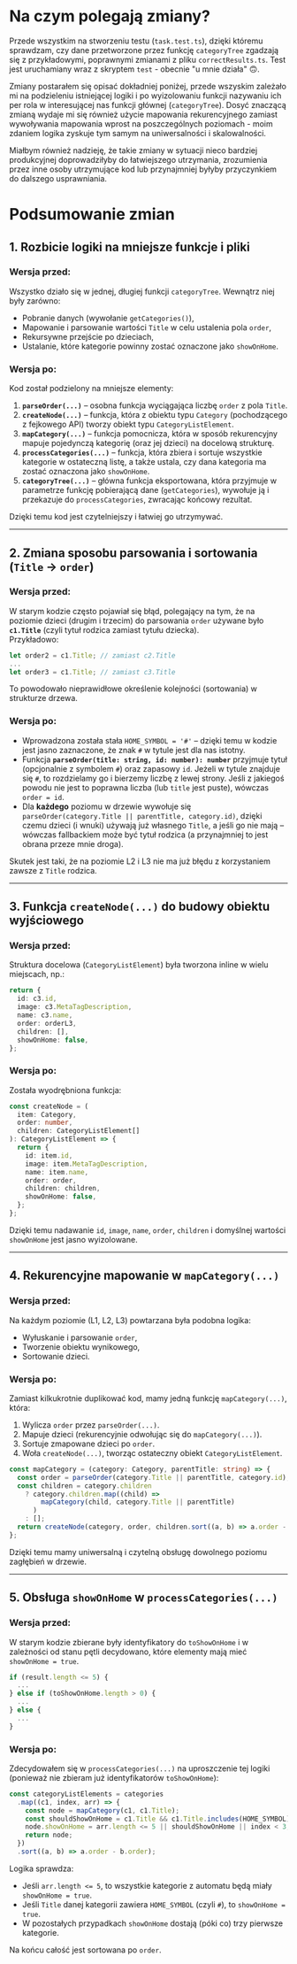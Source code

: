 
# Na czym polegają zmiany?

Przede wszystkim na stworzeniu testu (`task.test.ts`), dzięki któremu sprawdzam, czy dane przetworzone przez funkcję `categoryTree` zgadzają się z przykładowymi, poprawnymi zmianami z pliku `correctResults.ts`. Test jest uruchamiany wraz z skryptem `test` - obecnie "u mnie działa" 🙃.

Zmiany postarałem się opisać dokładniej poniżej, przede wszyskim zależało mi na podzieleniu istniejącej logiki i po wyizolowaniu funkcji nazywaniu ich per rola w interesującej nas funkcji głównej (`categoryTree`). Dosyć znaczącą zmianą wydaje mi się również użycie mapowania rekurencyjnego zamiast wywoływania mapowania wprost na poszczególnych poziomach - moim zdaniem logika zyskuje tym samym na uniwersalności i skalowalności. 

Miałbym również nadzieję, że takie zmiany w sytuacji nieco bardziej produkcyjnej doprowadziłyby do łatwiejszego utrzymania, zrozumienia przez inne osoby utrzymujące kod lub przynajmniej byłyby przyczynkiem do dalszego usprawniania.

# Podsumowanie zmian

## 1. Rozbicie logiki na mniejsze funkcje i pliki

### **Wersja przed:**  
Wszystko działo się w jednej, długiej funkcji `categoryTree`. Wewnątrz niej były zarówno:
- Pobranie danych (wywołanie `getCategories()`),
- Mapowanie i parsowanie wartości `Title` w celu ustalenia pola `order`,
- Rekursywne przejście po dzieciach,
- Ustalanie, które kategorie powinny zostać oznaczone jako `showOnHome`.

### **Wersja po:**  
Kod został podzielony na mniejsze elementy:

1. **`parseOrder(...)`** – osobna funkcja wyciągająca liczbę `order` z pola `Title`.  
2. **`createNode(...)`** – funkcja, która z obiektu typu `Category` (pochodzącego z fejkowego API) tworzy obiekt typu `CategoryListElement`.  
3. **`mapCategory(...)`** – funkcja pomocnicza, która w sposób rekurencyjny mapuje pojedynczą kategorię (oraz jej dzieci) na docelową strukturę.  
4. **`processCategories(...)`** – funkcja, która zbiera i sortuje wszystkie kategorie w ostateczną listę, a także ustala, czy dana kategoria ma zostać oznaczona jako `showOnHome`.  
5. **`categoryTree(...)`** – główna funkcja eksportowana, która przyjmuje w parametrze funkcję pobierającą dane (`getCategories`), wywołuje ją i przekazuje do `processCategories`, zwracając końcowy rezultat.

Dzięki temu kod jest czytelniejszy i łatwiej go utrzymywać.

---

## 2. Zmiana sposobu parsowania i sortowania (`Title` -> `order`)

### **Wersja przed:**  
W starym kodzie często pojawiał się błąd, polegający na tym, że na poziomie dzieci (drugim i trzecim) do parsowania `order` używane było **`c1.Title`** (czyli tytuł rodzica zamiast tytułu dziecka).  
Przykładowo:
```ts
let order2 = c1.Title; // zamiast c2.Title
...
let order3 = c1.Title; // zamiast c3.Title
```
To powodowało nieprawidłowe określenie kolejności (sortowania) w strukturze drzewa.

### **Wersja po:**  
- Wprowadzona została stała `HOME_SYMBOL = '#'` – dzięki temu w kodzie jest jasno zaznaczone, że znak `#` w tytule jest dla nas istotny.  
- Funkcja **`parseOrder(title: string, id: number): number`** przyjmuje tytuł (opcjonalnie z symbolem `#`) oraz zapasowy `id`. Jeżeli w tytule znajduje się `#`, to rozdzielamy go i bierzemy liczbę z lewej strony. Jeśli z jakiegoś powodu nie jest to poprawna liczba (lub `title` jest puste), wówczas `order = id`.  
- Dla **każdego** poziomu w drzewie wywołuje się `parseOrder(category.Title || parentTitle, category.id)`, dzięki czemu dzieci (i wnuki) używają już własnego `Title`, a jeśli go nie mają – wówczas fallbackiem może być tytuł rodzica (a przynajmniej to jest obrana przeze mnie droga).  

Skutek jest taki, że na poziomie L2 i L3 nie ma już błędu z korzystaniem zawsze z `Title` rodzica.

---

## 3. Funkcja `createNode(...)` do budowy obiektu wyjściowego

### **Wersja przed:**  
Struktura docelowa (`CategoryListElement`) była tworzona inline w wielu miejscach, np.:
```ts
return {
  id: c3.id,
  image: c3.MetaTagDescription,
  name: c3.name,
  order: orderL3,
  children: [],
  showOnHome: false,
};
```

### **Wersja po:**  
Została wyodrębniona funkcja:  
```ts
const createNode = (
  item: Category,
  order: number,
  children: CategoryListElement[]
): CategoryListElement => {
  return {
    id: item.id,
    image: item.MetaTagDescription,
    name: item.name,
    order: order,
    children: children,
    showOnHome: false,
  };
};
```
Dzięki temu nadawanie `id`, `image`, `name`, `order`, `children` i domyślnej wartości `showOnHome` jest jasno wyizolowane.

---

## 4. Rekurencyjne mapowanie w `mapCategory(...)`

### **Wersja przed:**  
Na każdym poziomie (L1, L2, L3) powtarzana była podobna logika:  
- Wyłuskanie i parsowanie `order`,  
- Tworzenie obiektu wynikowego,  
- Sortowanie dzieci.

### **Wersja po:**  
Zamiast kilkukrotnie duplikować kod, mamy jedną funkcję `mapCategory(...)`, która:
1. Wylicza `order` przez `parseOrder(...)`.  
2. Mapuje dzieci (rekurencyjnie odwołując się do `mapCategory(...)`).  
3. Sortuje zmapowane dzieci po `order`.  
4. Woła `createNode(...)`, tworząc ostateczny obiekt `CategoryListElement`.  

```ts
const mapCategory = (category: Category, parentTitle: string) => {
  const order = parseOrder(category.Title || parentTitle, category.id);
  const children = category.children
    ? category.children.map((child) =>
        mapCategory(child, category.Title || parentTitle)
      )
    : [];
  return createNode(category, order, children.sort((a, b) => a.order - b.order));
};
```

Dzięki temu mamy uniwersalną i czytelną obsługę dowolnego poziomu zagłębień w drzewie.

---

## 5. Obsługa `showOnHome` w `processCategories(...)`

### **Wersja przed:**  
W starym kodzie zbierane były identyfikatory do `toShowOnHome` i w zależności od stanu pętli decydowano, które elementy mają mieć `showOnHome = true`.

```ts
if (result.length <= 5) {
  ...
} else if (toShowOnHome.length > 0) {
  ...
} else {
  ...
}
```

### **Wersja po:**  
Zdecydowałem się w `processCategories(...)` na uproszczenie tej logiki (ponieważ nie zbieram już identyfikatorów `toShowOnHome`):
```ts
const categoryListElements = categories
  .map((c1, index, arr) => {
    const node = mapCategory(c1, c1.Title);
    const shouldShowOnHome = c1.Title && c1.Title.includes(HOME_SYMBOL);
    node.showOnHome = arr.length <= 5 || shouldShowOnHome || index < 3;
    return node;
  })
  .sort((a, b) => a.order - b.order);
```
Logika sprawdza:

- Jeśli `arr.length <= 5`, to wszystkie kategorie z automatu będą miały `showOnHome = true`.  
- Jeśli `Title` danej kategorii zawiera `HOME_SYMBOL` (czyli `#`), to `showOnHome = true`.  
- W pozostałych przypadkach `showOnHome` dostają (póki co) trzy pierwsze kategorie.  

Na końcu całość jest sortowana po `order`.